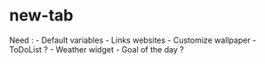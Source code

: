 # new-tab

Need : - Default variables
       - Links websites
       - Customize wallpaper
       - ToDoList ?
       - Weather widget
       - Goal of the day ?
